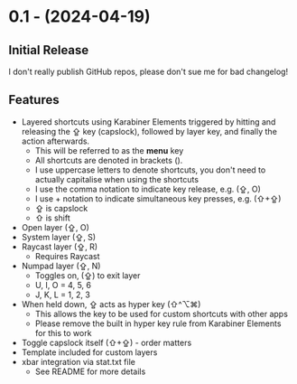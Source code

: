 # 0.1 - (2024-04-19)

## Initial Release

I don't really publish GitHub repos, please don't sue me for bad changelog!
## Features
- Layered shortcuts using Karabiner Elements triggered by hitting and releasing the ⇪ key (capslock), followed by layer key, and finally the action afterwards.
	- This will be referred to as the **menu** key
	- All shortcuts are denoted in brackets ().
	- I use uppercase letters to denote shortcuts, you don't need to actually capitalise when using the shortcuts
	- I use the comma notation to indicate key release, e.g. (⇪, O)
	- I use + notation to indicate simultaneous key presses, e.g. (⇧+⇪)
	- ⇪ is capslock
	- ⇧ is shift
- Open layer (⇪, O)
- System layer (⇪, S)
- Raycast layer (⇪, R)
	- Requires Raycast
- Numpad layer (⇪, N)
	- Toggles on, (⇪) to exit layer
	- U, I, O = 4, 5, 6
	- J, K, L = 1, 2, 3
- When held down, ⇪ acts as hyper key (⇧^⌥⌘)
	- This allows the key to be used for custom shortcuts with other apps
	- Please remove the built in hyper key rule from Karabiner Elements for this to work
- Toggle capslock itself (⇧+⇪) - order matters
- Template included for custom layers
- xbar integration via stat.txt file
	- See README for more details
